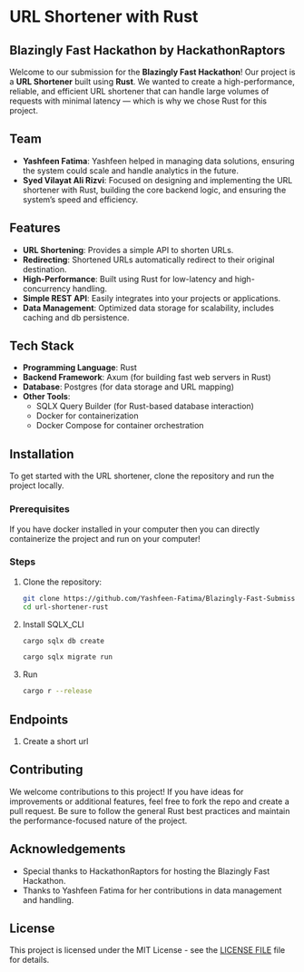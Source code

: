 # URL Shortener with Rust

## Blazingly Fast Hackathon by HackathonRaptors

Welcome to our submission for the **Blazingly Fast Hackathon**! Our project is a **URL Shortener** built using **Rust**. We wanted to create a high-performance, reliable, and efficient URL shortener that can handle large volumes of requests with minimal latency — which is why we chose Rust for this project.

## Team

- **Yashfeen Fatima**: Yashfeen helped in managing data solutions, ensuring the system could scale and handle analytics in the future.
- **Syed Vilayat Ali Rizvi**: Focused on designing and implementing the URL shortener with Rust, building the core backend logic, and ensuring the system’s speed and efficiency.

## Features

- **URL Shortening**: Provides a simple API to shorten URLs.
- **Redirecting**: Shortened URLs automatically redirect to their original destination.
- **High-Performance**: Built using Rust for low-latency and high-concurrency handling.
- **Simple REST API**: Easily integrates into your projects or applications.
- **Data Management**: Optimized data storage for scalability, includes caching and db persistence.

## Tech Stack

- **Programming Language**: Rust
- **Backend Framework**: Axum (for building fast web servers in Rust)
- **Database**: Postgres (for data storage and URL mapping)
- **Other Tools**: 
    -  SQLX Query Builder (for Rust-based database interaction)
    -  Docker for containerization
    -  Docker Compose for container orchestration

## Installation

To get started with the URL shortener, clone the repository and run the project locally.

### Prerequisites

If you have docker installed in your computer then you can directly containerize the project and run on your computer!

### Steps

1. Clone the repository:

   ```bash
   git clone https://github.com/Yashfeen-Fatima/Blazingly-Fast-Submission.git url-shortner-rust
   cd url-shortener-rust
   ```

2. Install SQLX_CLI

    ```bash
    cargo sqlx db create
    ```

    ```bash
    cargo sqlx migrate run
    ```

3. Run

    ```bash
    cargo r --release
    ```

## Endpoints

1. Create a short url


## Contributing

We welcome contributions to this project! If you have ideas for improvements or additional features, feel free to fork the repo and create a pull request. Be sure to follow the general Rust best practices and maintain the performance-focused nature of the project.

## Acknowledgements

- Special thanks to HackathonRaptors for hosting the Blazingly Fast Hackathon.
- Thanks to Yashfeen Fatima for her contributions in data management and handling.

## License

This project is licensed under the MIT License - see the [LICENSE FILE](./LICENSE) file for details.